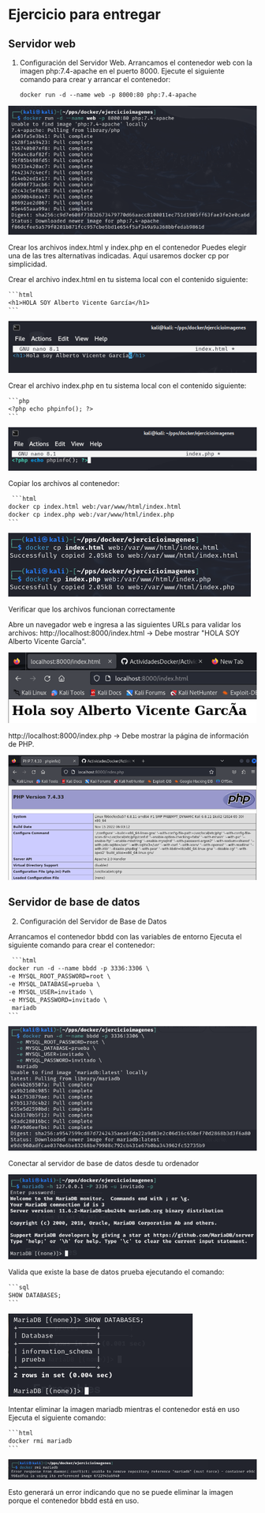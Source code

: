 # Ejercicio para entregar

## Servidor web

1. Configuración del Servidor Web.
Arrancamos el contenedor web con la imagen php:7.4-apache en el puerto 8000.
Ejecute el siguiente comando para crear y arrancar el contenedor:

    ```html
    docker run -d --name web -p 8000:80 php:7.4-apache
    ```

![](imagenes/Actividad2/Imagen1.png)

Crear los archivos index.html y index.php en el contenedor
Puedes elegir una de las tres alternativas indicadas. Aquí usaremos docker cp por simplicidad.

Crear el archivo index.html en tu sistema local con el contenido siguiente:

    ```html
    <h1>HOLA SOY Alberto Vicente García</h1>
    ```
![](imagenes/Actividad2/Imagen2.png)

Crear el archivo index.php en tu sistema local con el contenido siguiente:

    ```php
    <?php echo phpinfo(); ?>
    ```
![](imagenes/Actividad2/Imagen3.png)

Copiar los archivos al contenedor:

     ```html
    docker cp index.html web:/var/www/html/index.html
    docker cp index.php web:/var/www/html/index.php
    ```

![](imagenes/Actividad2/Imagen4.png)

Verificar que los archivos funcionan correctamente

Abre un navegador web e ingresa a las siguientes URLs para validar los archivos:
http://localhost:8000/index.html → Debe mostrar "HOLA SOY Alberto Vicente García".

![](imagenes/Actividad2/Imagen5.png)

http://localhost:8000/index.php → Debe mostrar la página de información de PHP.

![](imagenes/Actividad2/Imagen6.png)
   


## Servidor de base de datos

2. Configuración del Servidor de Base de Datos

Arrancamos el contenedor bbdd con las variables de entorno
Ejecuta el siguiente comando para crear el contenedor:

     ```html
    docker run -d --name bbdd -p 3336:3306 \
    -e MYSQL_ROOT_PASSWORD=root \
    -e MYSQL_DATABASE=prueba \
    -e MYSQL_USER=invitado \
    -e MYSQL_PASSWORD=invitado \
     mariadb
    ```

![](imagenes/Actividad2/Imagen7.png)

Conectar al servidor de base de datos desde tu ordenador

![](imagenes/Actividad2/Imagen8.png)

Valida que existe la base de datos prueba ejecutando el comando:

    ```sql
    SHOW DATABASES;
    ```

![](imagenes/Actividad2/Imagen9.png)

Intentar eliminar la imagen mariadb mientras el contenedor está en uso
Ejecuta el siguiente comando:

    ```html
    docker rmi mariadb
    ```

![](imagenes/Actividad2/Imagen10.png)

Esto generará un error indicando que no se puede eliminar la imagen porque el contenedor bbdd está en uso.
